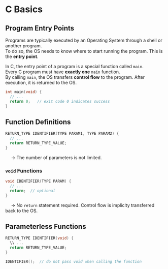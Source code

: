 # C Basics

## Program Entry Points 
Programs are typically executed by an Operating System through a shell or another program. <br>
To do so, the OS needs to know where to start running the program. This is the **entry point**. <br>

In C, the entry point of a program is a special function called `main`. <br>
Every C program must have **exactly one** `main` function. <br>
By calling `main`, the OS transfers **control flow** to the program. After execution, it is returned to the OS. 
```C
int main(void) {
  // ...
  return 0;   // exit code 0 indicates success
}

```

## Function Definitions
```C
RETURN_TYPE IDENTIFIER(TYPE PARAM1, TYPE PARAM2) {
  // ...
  return RETURN_TYPE_VALUE;
}

```
&emsp; → The number of parameters is not limited. 

### `void` Functions
```C
void IDENTIFIER(TYPE PARAM) {
  // ...
  return;  // optional
}

```
&emsp; → No `return` statement required. Control flow is impliclty transferred back to the OS. 

## Parameterless Functions
```C
RETURN_TYPE IDENTIFIER(void) {
  \\ ...
  return RETURN_TYPE_VALUE;
}

IDENTIFIER();  // do not pass void when calling the function

```








